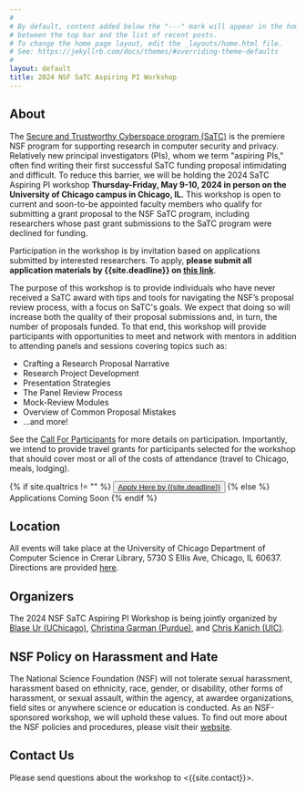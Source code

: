 ```yaml
---
#
# By default, content added below the "---" mark will appear in the home page
# between the top bar and the list of recent posts.
# To change the home page layout, edit the _layouts/home.html file.
# See: https://jekyllrb.com/docs/themes/#overriding-theme-defaults
#
layout: default
title: 2024 NSF SaTC Aspiring PI Workshop
---
```


## About

The [Secure and Trustworthy Cyberspace program (SaTC)](https://new.nsf.gov/funding/opportunities/secure-trustworthy-cyberspace-satc) is the premiere NSF program for supporting research in computer security and privacy. Relatively new principal investigators (PIs), whom we term "aspiring PIs," often find writing their first successful SaTC funding proposal intimidating and difficult. To reduce this barrier, we will be holding the 2024 SaTC Aspiring PI workshop **Thursday-Friday, May 9-10, 2024 in person on the University of Chicago campus in Chicago, IL.** This workshop is open to current and soon-to-be appointed faculty members who qualify for submitting a grant proposal to the NSF SaTC program, including researchers whose past grant submissions to the SaTC program were declined for funding.

Participation in the workshop is by invitation based on applications submitted by interested researchers. To apply, **please submit all application materials by {{site.deadline}} on [this link](https://uchicago.co1.qualtrics.com/jfe/form/SV_6PZRP8m1VVaWbjw)**.

The purpose of this workshop is to provide individuals who have never received a SaTC award with tips and tools for navigating the NSF’s proposal review process, with a focus on SaTC's goals. We expect that doing so will increase both the quality of their proposal submissions and, in turn, the number of proposals funded. To that end, this workshop will provide participants with opportunities to meet and network with mentors in addition to attending panels and sessions covering topics such as:

- Crafting a Research Proposal Narrative
- Research Project Development
- Presentation Strategies
- The Panel Review Process
- Mock-Review Modules
- Overview of Common Proposal Mistakes
- …and more!

See the [Call For Participants](/cfp) for more details on participation. Importantly, we intend to provide travel grants for participants selected for the workshop that should cover most or all of the costs of attendance (travel to Chicago, meals, lodging).

<div class="reg-link">
{% if site.qualtrics != "" %}
<button>
<a href="{{site.qualtrics}}">Apply Here by {{site.deadline}}</a>
</button>
{% else %}
Applications Coming Soon
{% endif %}
</div>

## Location

All events will take place at the University of Chicago Department of Computer Science in Crerar Library, 5730 S Ellis Ave, Chicago, IL 60637. Directions are provided [here](https://cs.uchicago.edu/about/visiting-uchicago-cs/).

<!-- building security / access? When you arrive at Crerar Library, proceed up to the second level. There will be a registration table and someone to greet you and direct you to the main event space. -->

## Organizers

The 2024 NSF SaTC Aspiring PI Workshop is being jointly organized by [Blase Ur (UChicago)](https://www.blaseur.com), [Christina Garman (Purdue)](https://www.cs.purdue.edu/homes/clg/), and [Chris Kanich (UIC)](https://www.cs.uic.edu/~ckanich/).

## NSF Policy on Harassment and Hate

The National Science Foundation (NSF) will not tolerate sexual harassment, harassment based on ethnicity, race, gender, or disability, other forms of harassment, or sexual assault, within the agency, at awardee organizations, field sites or anywhere science or education is conducted. As an NSF-sponsored workshop, we will uphold these values. To find out more about the NSF policies and procedures, please visit their [website](https://www.nsf.gov/od/oecr/harassment.jsp).

## Contact Us

Please send questions about the workshop to <{{site.contact}}>.
